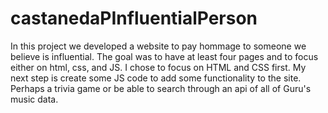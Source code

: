 # castanedaPInfluentialPerson

In this project we developed a website to pay hommage to someone we believe is influential. The goal was to have at least four pages and to focus either on html, css, and JS. I chose to focus on HTML and CSS first. My next step is create some JS code to add some functionality to the site. Perhaps a trivia game or be able to search through an api of all of Guru's music data. 
